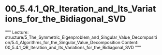 # 00_5.4.1_QR_Iteration_and_Its_Variations_for_the_Bidiagonal_SVD

"""
Lecture: structure/5_The_Symmetric_Eigenproblem_and_Singular_Value_Decomposition/5.4_Algorithms_for_the_Singular_Value_Decomposition
Content: 00_5.4.1_QR_Iteration_and_Its_Variations_for_the_Bidiagonal_SVD
"""

